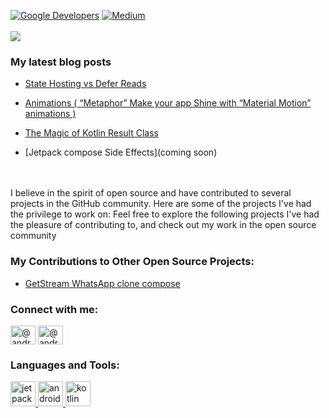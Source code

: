 
<a href="https://devlibrary.withgoogle.com/authors/AndroidPoet"><img alt="Google Developers" src="https://user-images.githubusercontent.com/13647384/162663007-d911f6ce-ac1b-4754-a63b-eadbef38087f.svg"/></a> 
<a href="https://medium.com/@androidpoet"><img alt="Medium" src="https://user-images.githubusercontent.com/13647384/162663072-9d93cb76-1af0-49fc-b003-372e536ae171.svg"/></a>
</br></br>
 <img align="center" src="https://github-readme-stats.vercel.app/api?username=AndroidPoet">

### My latest blog posts
<!-- BLOG-POST-LIST:START -->

- [State Hosting vs Defer Reads](https://androidpoet.medium.com/state-hosting-vs-defer-reads-2ad372f0c62f)
- [Animations &lpar; “Metaphor” Make your app Shine with “Material Motion” animations &rpar;](https://androidpoet.medium.com/metaphor-make-your-app-shine-with-material-motion-animations-73e5ffc698b4)

- [The Magic of Kotlin Result Class](https://androidpoet.medium.com/the-magic-of-kotlin-result-class-4894f7fec4a7)

- [Jetpack compose Side Effects](coming soon)

</br></br>
I believe in the spirit of open source and have contributed to several projects in the GitHub community. Here are some of the projects I've had the privilege to work on:
Feel free to explore the following projects I've had the pleasure of contributing to, and check out my work in the open source community


<h3 align="left">My Contributions to Other Open Source Projects:</h3>
<p align="left">
 
- [GetStream WhatsApp clone compose](https://github.com/GetStream/whatsApp-clone-compose/pull/103#event-10718958662)








<!-- BLOG-POST-LIST:END -->


<h3 align="left">Connect with me:</h3>
<p align="left">
<a href="https://www.linkedin.com/in/androidpoet" target="blank"><img align="center" src="https://user-images.githubusercontent.com/13647384/192126368-c373c3ae-bc65-4907-9657-61f6f593f812.svg" alt="@androidpoet" height="30" width="40" /></a>
<a href="https://twitter.com/android_poet" target="blank"><img align="center" src="https://user-images.githubusercontent.com/13647384/192126371-280427a0-c797-4698-a110-9f635b1b928c.svg" alt="@android_poet" height="30" width="40" /></a>





<h3 align="left">Languages and Tools:</h3>
<p align="left">


<a href="https://developer.android.com/jetpack/compose" target="_blank" rel="noreferrer"> 
<img src="https://user-images.githubusercontent.com/13647384/192126626-dd045614-ed14-4b70-8a29-5f0fa3fb1041.png" alt="jetpack_compose" width="40" height="40"/> </a> 


<a href="https://developer.android.com/jetpack/compose" target="_blank" rel="noreferrer"> 
<img src="https://user-images.githubusercontent.com/13647384/192126672-5bee5edc-2f39-451b-a6c8-6e1a405bbce0.png" alt="android" width="40" height="40"/> </a> 


<a href="https://kotlinlang.org/" target="_blank" rel="noreferrer"> 
<img src="https://user-images.githubusercontent.com/13647384/192126684-acfba46d-f6de-4828-bce9-48713d75cded.png" alt="kotlin" width="40" height="40"/> </a> 

 </p>





